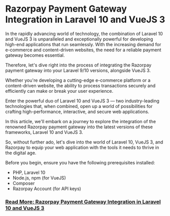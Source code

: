 # Razorpay Payment Gateway Integration in Laravel 10 and VueJS 3

In the rapidly advancing world of technology, the combination of Laravel 10 and VueJS 3 is unparalleled and exceptionally powerful for developing high-end applications that run seamlessly. With the increasing demand for e-commerce and content-driven websites, the need for a reliable payment gateway becomes essential.

Therefore, let's dive right into the process of integrating the Razorpay payment gateway into your Laravel 9/10 versions, alongside VueJS 3.

Whether you're developing a cutting-edge e-commerce platform or a content-driven website, the ability to process transactions securely and efficiently can make or break your user experience.

Enter the powerful duo of Laravel 10 and VueJS 3 — two industry-leading technologies that, when combined, open up a world of possibilities for crafting high-performance, interactive, and secure web applications.

In this article, we'll embark on a journey to explore the integration of the renowned Razorpay payment gateway into the latest versions of these frameworks, Laravel 10 and VueJS 3.

So, without further ado, let's dive into the world of Laravel 10, VueJS 3, and Razorpay to equip your web application with the tools it needs to thrive in the digital age.

Before you begin, ensure you have the following prerequisites installed:

 - PHP, Laravel 10
 - Node.js, npm (for VueJS)
 - Composer
 - Razorpay Account (for API keys)

### [Read More: Razorpay Payment Gateway Integration in Laravel 10 and VueJS 3](https://websolutionstuff.com/post/razorpay-payment-gateway-integration-in-laravel-10-and-vuejs-3)
